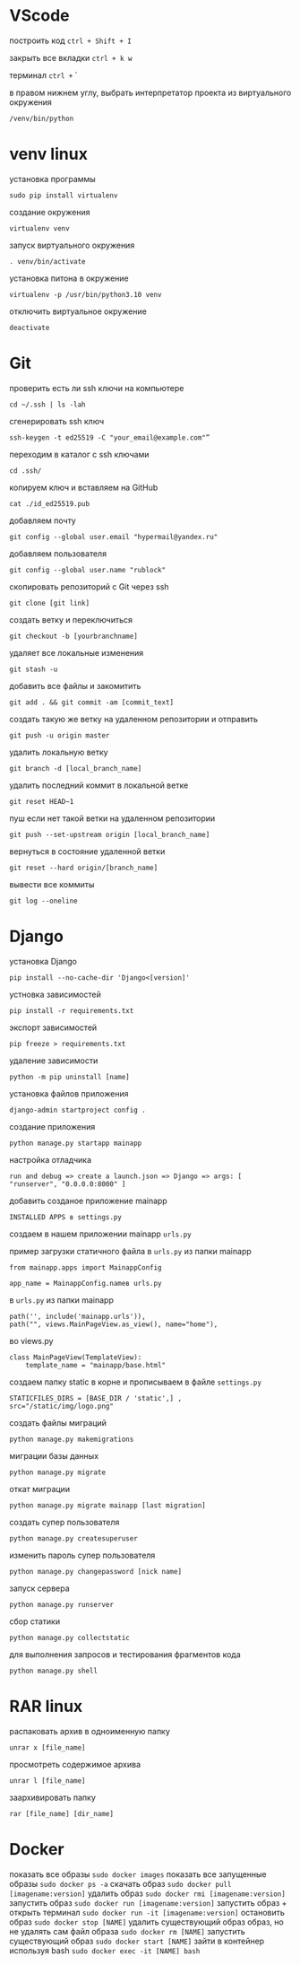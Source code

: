 ﻿# VScode
построить код
`
ctrl + Shift + I
`

закрыть все вкладки
`
ctrl + k w
`

терминал 
`
ctrl + ` 
`

в правом нижнем углу, выбрать интерпретатор проекта из виртуального окружения 
```
/venv/bin/python
```

# venv linux
установка программы
```
sudo pip install virtualenv
```
создание окружения
```
virtualenv venv
```
запуск виртуального окружения
```
. venv/bin/activate
```
установка питона в окружение
```
virtualenv -p /usr/bin/python3.10 venv
```
отключить виртуальное окружение
```
deactivate
```

# Git
проверить есть ли ssh ключи на компьютере
```
cd ~/.ssh | ls -lah
```
сгенерировать ssh ключ
```
ssh-keygen -t ed25519 -C "your_email@example.com"”
```
переходим в каталог с ssh ключами
```
cd .ssh/
```
копируем ключ и вставляем на GitHub
```
cat ./id_ed25519.pub
```
добавляем почту
```
git config --global user.email "hypermail@yandex.ru"
```
добавляем пользователя
```
git config --global user.name "rublock"
```
скопировать репозиторий с Git через ssh
```
git clone [git link]
```
создать ветку и переключиться
```
git checkout -b [yourbranchname]
```
удаляет все локальные изменения
```
git stash -u
```
добавить все файлы и закомитить
```
git add . && git commit -am [commit_text]
```
создать такую же ветку на удаленном репозитории и отправить
```
git push -u origin master
```
удалить локальную ветку
```
git branch -d [local_branch_name]
```
удалить последний коммит в локальной ветке
```
git reset HEAD~1
```
пуш если нет такой ветки на удаленном репозитории
```
git push --set-upstream origin [local_branch_name]
```
вернуться в состояние удаленной ветки
```
git reset --hard origin/[branch_name]
``` 
вывести все коммиты
```
git log --oneline
```


# Django
установка Django
```
pip install --no-cache-dir 'Django<[version]'
```
устновка зависимостей
```
pip install -r requirements.txt
```
экспорт зависимостей
```
pip freeze > requirements.txt
```
удаление зависимости
```
python -m pip uninstall [name]
```
установка файлов приложения
```
django-admin startproject config .
```
создание приложения
```
python manage.py startapp mainapp
```
настройка отладчика
```
run and debug => create a launch.json => Django => args: [ "runserver", "0.0.0.0:8000" ]
```
добавить созданое приложение mainapp
```
INSTALLED APPS в settings.py
```
создаем в нашем приложении mainapp
`
urls.py
`

пример загрузки статичного файла в `urls.py` из папки mainapp
```
from mainapp.apps import MainappConfig 

app_name = MainappConfig.nameв urls.py
```
в `urls.py` из папки mainapp
```
path('', include('mainapp.urls')),
path("", views.MainPageView.as_view(), name="home"),
```
во views.py
```
class MainPageView(TemplateView): 
    template_name = "mainapp/base.html"
```
создаем папку static в корне и прописываем в файле `settings.py`
```
STATICFILES_DIRS = [BASE_DIR / 'static',] , 
src="/static/img/logo.png"
``` 
создать файлы миграций
```
python manage.py makemigrations
```
миграции базы данных
```
python manage.py migrate
```
откат миграции
```
python manage.py migrate mainapp [last migration]
```
создать супер пользователя
```
python manage.py createsuperuser
```
изменить пароль супер пользователя
```
python manage.py changepassword [nick name]
```
запуск сервера
```
python manage.py runserver
```
сбор статики
```
python manage.py collectstatic
```
для выполнения запросов и тестирования фрагментов кода
```
python manage.py shell
```

# RAR linux
распаковать архив в одноименную папку
```
unrar x [file_name]
```
просмотреть содержимое архива
```
unrar l [file_name]
```
заархивировать папку 
```
rar [file_name] [dir_name]
```



# Docker
показать все образы
```sudo docker images```
показать все запущенные образы
```sudo docker ps -a```
скачать образ
```sudo docker pull [imagename:version]```
удалить образ
```sudo docker rmi [imagename:version]```
запустить образ
```sudo docker run [imagename:version]```
запустить образ + открыть терминал
```sudo docker run -it [imagename:version]```
остановить образ
```sudo docker stop [NAME]```
удалить существующий образ образ, но не удалять сам файл образа
```sudo docker rm [NAME]```
запустить существующий образ
```sudo docker start [NAME]```
зайти в контейнер используя bash
```sudo docker exec -it [NAME] bash```
